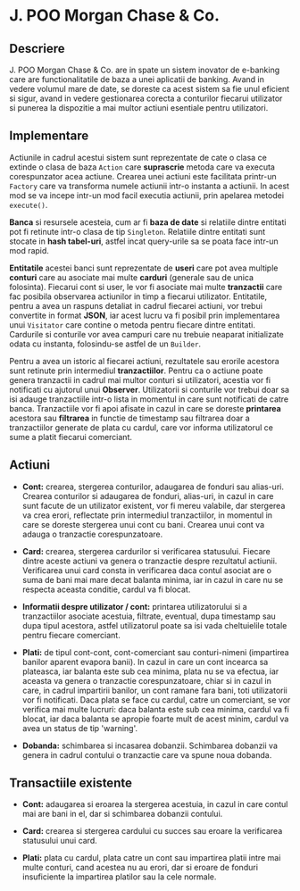 # J. POO Morgan Chase & Co.

## Descriere

J. POO Morgan Chase & Co. are in spate un sistem inovator de e-banking care
are functionalitatile de baza a unei aplicatii de banking. Avand in vedere
volumul mare de date, se doreste ca acest sistem sa fie unul eficient si
sigur, avand in vedere gestionarea corecta a conturilor fiecarui utilizator
si punerea la dispozitie a mai multor actiuni esentiale pentru utilizatori.

## Implementare

Actiunile in cadrul acestui sistem sunt reprezentate de cate o clasa ce extinde
o clasa de baza `Action` care **suprascrie** metoda care va executa corespunzator
acea actiune. Crearea unei actiuni este facilitata printr-un `Factory` care
va transforma numele actiunii intr-o instanta a actiunii. In acest mod se
va incepe intr-un mod facil executia actiunii, prin apelarea metodei `execute()`.

**Banca** si resursele acesteia, cum ar fi **baza de date** si relatiile dintre 
entitati pot fi retinute intr-o clasa de tip `Singleton`. Relatiile dintre
entitati sunt stocate in **hash tabel-uri**, astfel incat query-urile sa se
poata face intr-un mod rapid.

**Entitatile** acestei banci sunt reprezentate de **useri** care pot avea multiple
**conturi** care au asociate mai multe **carduri** (generale sau de unica 
folosinta). Fiecarui cont si user, le vor fi asociate mai multe **tranzactii** care
fac posibila observarea actiunilor in timp a fiecarui utilizator. Entitatile,
pentru a avea un raspuns detaliat in cadrul fiecarei actiuni, vor trebui
convertite in format **JSON**, iar acest lucru va fi posibil prin implementarea
unui `Visitator` care contine o metoda pentru fiecare dintre entitati. Cardurile
si conturile vor avea campuri care nu trebuie neaparat initializate odata cu
instanta, folosindu-se astfel de un `Builder`.

Pentru a avea un istoric al fiecarei actiuni, rezultatele sau erorile acestora
sunt retinute prin intermediul **tranzactiilor**. Pentru ca o actiune poate
genera tranzactii in cadrul mai multor conturi si utilizatori, acestia vor
fi notificati cu ajutorul unui **Observer**. Utilizatorii si conturile
vor trebui doar sa isi adauge tranzactiile intr-o lista in momentul in care
sunt notificati de catre banca. Tranzactiile vor fi apoi afisate in cazul in
care se doreste **printarea** acestora sau **filtrarea** in functie de timestamp 
sau  filtrarea doar a tranzactiilor generate de plata cu cardul, care vor 
informa utilizatorul ce sume a platit fiecarui comerciant.

## Actiuni

- **Cont:** crearea, stergerea conturilor, adaugarea de fonduri sau alias-uri.
Crearea conturilor si adaugarea de fonduri, alias-uri, in cazul in care sunt 
facute de un utilizator existent, vor fi mereu valabile, dar stergerea va crea
erori, reflectate prin intermediul tranzactiilor, in momentul in care se doreste
stergerea unui cont cu bani. Crearea unui cont va adauga o tranzactie corespunzatoare.

- **Card:** crearea, stergerea cardurilor si verificarea statusului. Fiecare
dintre aceste actiuni va genera o tranzactie despre rezultatul actiunii.
Verificarea unui card consta in verificarea daca contul asociat are o suma
de bani mai mare decat balanta minima, iar in cazul in care nu se respecta
aceasta conditie, cardul va fi blocat.

- **Informatii despre utilizator / cont:** printarea utilizatorului si a
tranzactiilor asociate acestuia, filtrate, eventual, dupa timestamp sau dupa
tipul acestora, astfel utilizatorul poate sa isi vada cheltuielile totale
pentru fiecare comerciant.

- **Plati:** de tipul cont-cont, cont-comerciant sau conturi-nimeni (impartirea
banilor aparent evapora banii). In cazul in care un cont incearca sa plateasca,
iar balanta este sub cea minima, plata nu se va efectua, iar aceasta va genera
o tranzactie corespunzatoare, chiar si in cazul in care, in cadrul impartirii
banilor, un cont ramane fara bani, toti utilizatorii vor fi notificati. Daca
plata se face cu cardul, catre un comerciant, se vor verifica mai multe lucruri:
daca balanta este sub cea minima, cardul va fi blocat, iar daca balanta se apropie
foarte mult de acest minim, cardul va avea un status de tip 'warning'.

- **Dobanda:** schimbarea si incasarea dobanzii. Schimbarea dobanzii va genera
in cadrul contului o tranzactie care va spune noua dobanda.

## Transactiile existente

- **Cont:** adaugarea si eroarea la stergerea acestuia, in cazul in care contul
mai are bani in el, dar si schimbarea dobanzii contului.

- **Card:** crearea si stergerea cardului cu succes sau eroare la verificarea
statusului unui card.

- **Plati:** plata cu cardul, plata catre un cont sau impartirea platii intre
mai multe conturi, cand acestea nu au erori, dar si eroare de fonduri insuficiente
la impartirea platilor sau la cele normale.

